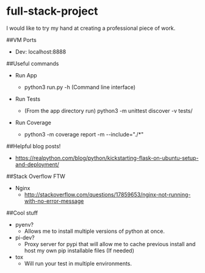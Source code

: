 # full-stack-project
I would like to try my hand at creating a professional piece of work.


##VM Ports
* Dev: localhost:8888

##Useful commands
* Run App
    * python3 run.py -h (Command line interface)

* Run Tests
    * (From the app directory run) python3 -m unittest discover -v tests/

* Run Coverage
    * python3 -m coverage report -m --include="./*"


##Helpful blog posts!
* https://realpython.com/blog/python/kickstarting-flask-on-ubuntu-setup-and-deployment/

##Stack Overflow FTW
* Nginx
    * http://stackoverflow.com/questions/17859653/nginx-not-running-with-no-error-message

##Cool stuff
* pyenv?
    - Allows me to install multiple versions of python at once.
* pi-dev?
    - Proxy server for pypi that will allow me to cache previous install and
      host my own pip installable files (If needed)
* tox
    - Will run your test in multiple environments.